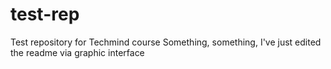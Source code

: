# test-rep
Test repository for Techmind course
Something, something, I've just edited the readme via graphic interface
